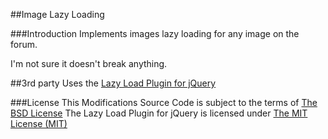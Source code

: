 ##Image Lazy Loading

###Introduction
Implements images lazy loading for any image on the forum.

I'm not sure it doesn't break anything.

##3rd party
Uses the [Lazy Load Plugin for jQuery](http://www.appelsiini.net/projects/lazyload)

###License
This Modifications Source Code is subject to the terms of [The BSD License](http://opensource.org/licenses/BSD-3-Clause)
The Lazy Load Plugin for jQuery is licensed under [The MIT License (MIT)](http://www.opensource.org/licenses/mit-license.php)